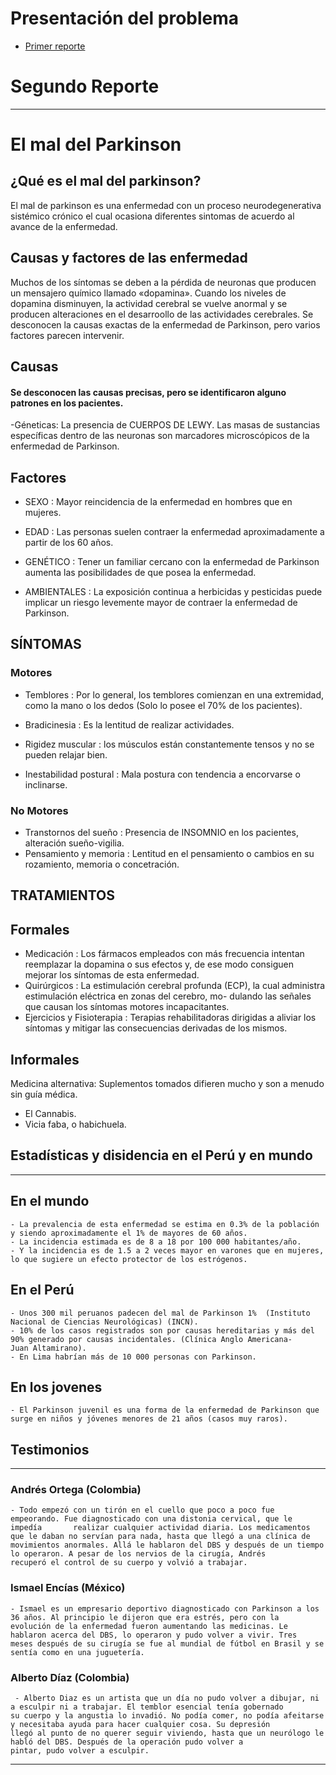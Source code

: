 # Presentación del problema
- [Primer reporte](https://ruizmedranoj.wixsite.com/grupo11)
# Segundo Reporte
---------

# El mal del Parkinson
##  ¿Qué es el mal del parkinson?
El mal de parkinson  es una enfermedad  con un proceso neurodegenerativa sistémico crónico el cual ocasiona diferentes sintomas de acuerdo al avance de la enfermedad.
## Causas y factores  de las enfermedad
Muchos de los síntomas se deben a la pérdida de neuronas que producen un mensajero químico llamado «dopamina». Cuando los niveles de dopamina disminuyen, la actividad cerebral se vuelve anormal y se producen alteraciones en el desarroollo de las actividades cerebrales. Se desconocen la causas exactas  de la enfermedad de Parkinson, pero varios factores parecen intervenir.
## Causas
####  Se desconocen las causas precisas, pero se identificaron alguno  patrones en los pacientes.

 -Géneticas:
 La presencia de CUERPOS DE LEWY. Las masas de sustancias específicas dentro de las neuronas son marcadores microscópicos de la enfermedad de Parkinson.
 
## Factores 

 
  - SEXO : Mayor reincidencia  de la enfermedad en hombres que en mujeres. 
  
  - EDAD : Las personas suelen contraer la enfermedad aproximadamente a partir de los 60 años.
  
  - GENÉTICO : Tener un familiar cercano con la enfermedad de Parkinson aumenta las posibilidades de que posea la enfermedad. 
  
  - AMBIENTALES : La exposición continua a herbicidas y pesticidas puede implicar un riesgo levemente mayor de contraer la enfermedad de Parkinson.
  
## SÍNTOMAS 

### Motores
 - Temblores :  Por lo general, los temblores comienzan en una extremidad, como la mano o los dedos (Solo lo posee el 70% de los pacientes). 
 
 - Bradicinesia :  Es la  lentitud de realizar actividades.
 
 - Rigidez muscular : los músculos están constantemente tensos y no se pueden relajar bien.
 
 - Inestabilidad postural :  Mala postura con tendencia a encorvarse o inclinarse.
 
### No Motores
  
 - Transtornos del sueño : Presencia de INSOMNIO en los pacientes, alteración sueño-vigilia.
 - Pensamiento y memoria : Lentitud en el pensamiento o cambios en su rozamiento, memoria o concetración.
  
## TRATAMIENTOS 
## Formales
 - Medicación : Los fármacos empleados con más frecuencia intentan reemplazar la dopamina o sus efectos y, de ese modo consiguen                         mejorar los síntomas de esta enfermedad.  
 - Quirúrgicos : La estimulación cerebral profunda (ECP), la  cual administra estimulación eléctrica en zonas del cerebro, mo-
                   dulando las señales que causan los síntomas motores incapacitantes. 
 - Ejercicios y Fisioterapia : Terapias rehabilitadoras dirigidas a aliviar los síntomas y mitigar las consecuencias derivadas de los                                   mismos. 
    
    
## Informales 
   Medicina alternativa: Suplementos tomados difieren mucho y son a menudo sin guía médica. 
   - El Cannabis.
   - Vicia faba, o habichuela.
         
## Estadísticas y disidencia en el Perú  y en  mundo  
---------
 
## En el mundo
    - La prevalencia de esta enfermedad se estima en 0.3% de la población y siendo aproximadamente el 1% de mayores de 60 años.
    - La incidencia estimada es de 8 a 18 por 100 000 habitantes/año.
    - Y la incidencia es de 1.5 a 2 veces mayor en varones que en mujeres, lo que sugiere un efecto protector de los estrógenos.
  
## En el Perú
    - Unos 300 mil peruanos padecen del mal de Parkinson 1%  (Instituto Nacional de Ciencias Neurológicas) (INCN).
    - 10% de los casos registrados son por causas hereditarias y más del 90% generado por causas incidentales. (Clínica Anglo Americana-       Juan Altamirano).
    - En Lima habrían más de 10 000 personas con Parkinson. 
## En los jovenes
    - El Parkinson juvenil es una forma de la enfermedad de Parkinson que surge en niños y jóvenes menores de 21 años (casos muy raros).
   
## Testimonios
---------
  
### Andrés Ortega (Colombia)

    - Todo empezó con un tirón en el cuello que poco a poco fue empeorando. Fue diagnosticado con una distonia cervical, que le impedía       realizar cualquier actividad diaria. Los medicamentos que le daban no servían para nada, hasta que llegó a una clínica de               movimientos anormales. Allá le hablaron del DBS y después de un tiempo lo operaron. A pesar de los nervios de la cirugía, Andrés         recuperó el control de su cuerpo y volvió a trabajar.
### Ismael Encías (México)

    - Ismael es un empresario deportivo diagnosticado con Parkinson a los 36 años. Al principio le dijeron que era estrés, pero con la         evolución de la enfermedad fueron aumentando las medicinas. Le hablaron acerca del DBS, lo operaron y pudo volver a vivir. Tres         meses después de su cirugía se fue al mundial de fútbol en Brasil y se sentía como en una juguetería.
### Alberto Díaz (Colombia)

     - Alberto Diaz es un artista que un día no pudo volver a dibujar, ni a esculpir ni a trabajar. El temblor esencial tenía gobernado        su cuerpo y la angustia lo invadió. No podía comer, no podía afeitarse y necesitaba ayuda para hacer cualquier cosa. Su depresión        llegó al punto de no querer seguir viviendo, hasta que un neurólogo le habló del DBS. Después de la operación pudo volver a              pintar, pudo volver a esculpir.
  
  ---------
  
 
 
    
